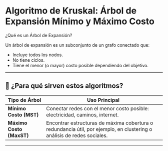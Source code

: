 #  Algoritmo de Kruskal: Árbol de Expansión Mínimo y Máximo Costo

 ¿Qué es un Árbol de Expansión?

Un árbol de expansión es un subconjunto de un grafo conectado que:

- Incluye todos los nodos.
- No tiene ciclos.
- Tiene el menor (o mayor) costo posible dependiendo del objetivo.

---

## 📌 ¿Para qué sirven estos algoritmos?

| Tipo de Árbol | Uso Principal |
|---------------|----------------|
| **Mínimo Costo (MST)** | Conectar redes con el menor costo posible: electricidad, caminos, internet. |
| **Máximo Costo (MaxST)** | Encontrar estructuras de máxima cobertura o redundancia útil, por ejemplo, en clustering o análisis de redes sociales. |

---

